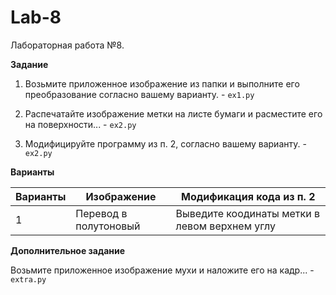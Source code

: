 # Lab-8

Лабораторная работа №8.

**Задание**

1. Возьмите приложенное изображение из папки и выполните его преобразование согласно вашему варианту. - ```ex1.py```

2. Распечатайте изображение метки на листе бумаги и расместите его на поверхности... - ```ex2.py```

3. Модифицируйте программу из п. 2, согласно вашему варианту. - ```ex2.py```

**Варианты**

| Варианты | Изображение | Модификация кода из п. 2 |
| -------- | ----------- | ------------------------ |
| 1 | Перевод в полутоновый | Выведите коодинаты метки в левом верхнем углу |

**Дополнительное задание**

Возьмите приложенное изображение мухи и наложите его на кадр... - ```extra.py```

